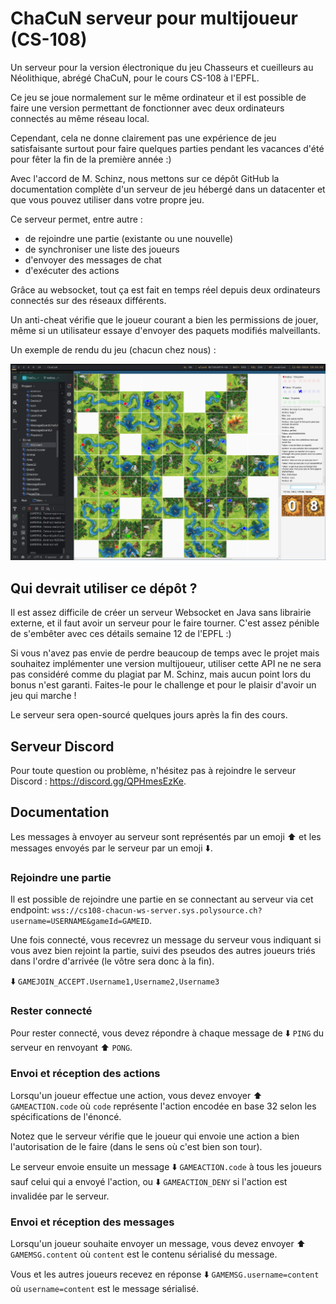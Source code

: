 # ChaCuN serveur pour multijoueur (CS-108)

Un serveur pour la version électronique du jeu Chasseurs et cueilleurs au Néolithique, abrégé ChaCuN, pour le cours CS-108 à l'EPFL.

Ce jeu se joue normalement sur le même ordinateur et il est possible de faire une version permettant de fonctionner avec deux ordinateurs connectés au même réseau local.

Cependant, cela ne donne clairement pas une expérience de jeu satisfaisante surtout pour faire quelques parties pendant les vacances d'été pour fêter la fin de la première année :)

Avec l'accord de M. Schinz, nous mettons sur ce dépôt GitHub la documentation complète d'un serveur de jeu hébergé dans un datacenter et que vous pouvez utiliser dans votre propre jeu.

Ce serveur permet, entre autre :
* de rejoindre une partie (existante ou une nouvelle)
* de synchroniser une liste des joueurs
* d'envoyer des messages de chat
* d'exécuter des actions

Grâce au websocket, tout ça est fait en temps réel depuis deux ordinateurs connectés sur des réseaux différents.

Un anti-cheat vérifie que le joueur courant a bien les permissions de jouer, même si un utilisateur essaye d'envoyer des paquets modifiés malveillants.

Un exemple de rendu du jeu (chacun chez nous) :

![demo](demo.jpg)

## Qui devrait utiliser ce dépôt ?

Il est assez difficile de créer un serveur Websocket en Java sans librairie externe, et il faut avoir un serveur pour le faire tourner. C'est assez pénible de s'embêter avec ces détails semaine 12 de l'EPFL :)

Si vous n'avez pas envie de perdre beaucoup de temps avec le projet mais souhaitez implémenter une version multijoueur, utiliser cette API ne ne sera pas considéré comme du plagiat par M. Schinz, mais aucun point lors du bonus n'est garanti. Faites-le pour le challenge et pour le plaisir d'avoir un jeu qui marche !

Le serveur sera open-sourcé quelques jours après la fin des cours.

## Serveur Discord

Pour toute question ou problème, n'hésitez pas à rejoindre le serveur Discord : https://discord.gg/QPHmesEzKe.

## Documentation

Les messages à envoyer au serveur sont représentés par un emoji ⬆️ et les messages envoyés par le serveur par un emoji ⬇️.

### Rejoindre une partie

Il est possible de rejoindre une partie en se connectant au serveur via cet endpoint:
`wss://cs108-chacun-ws-server.sys.polysource.ch?username=USERNAME&gameId=GAMEID`.

Une fois connecté, vous recevrez un message du serveur vous indiquant si vous avez bien rejoint la partie, suivi des pseudos des autres joueurs triés dans l'ordre d'arrivée (le vôtre sera donc à la fin).

⬇️ `GAMEJOIN_ACCEPT.Username1,Username2,Username3`

### Rester connecté

Pour rester connecté, vous devez répondre à chaque message de ⬇️ `PING` du serveur en renvoyant ⬆️ `PONG`.

### Envoi et réception des actions

Lorsqu'un joueur effectue une action, vous devez envoyer ⬆️ `GAMEACTION.code` où `code` représente l'action encodée en base 32 selon les spécifications de l'énoncé.

Notez que le serveur vérifie que le joueur qui envoie une action a bien l'autorisation de le faire (dans le sens où c'est bien son tour).

Le serveur envoie ensuite un message ⬇️ `GAMEACTION.code` à tous les joueurs sauf celui qui a envoyé l'action, ou ⬇️ `GAMEACTION_DENY` si l'action est invalidée par le serveur.

### Envoi et réception des messages

Lorsqu'un joueur souhaite envoyer un message, vous devez envoyer ⬆️ `GAMEMSG.content` où `content` est le contenu sérialisé du message.

Vous et les autres joueurs recevez en réponse ⬇️ `GAMEMSG.username=content` où `username=content` est le message sérialisé.
